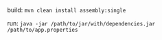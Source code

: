 build:
```mvn clean install assembly:single```

run:
```java -jar /path/to/jar/with/dependencies.jar /path/to/app.properties```

